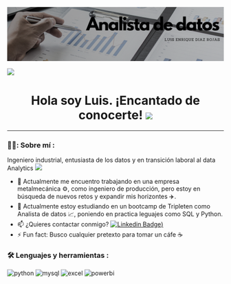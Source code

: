 
<div id="header" align="center">
  <img decoding="async" src="https://github.com/Prihor95/Prihor95/blob/4a076c42484a5c78145ceb760d4a5cc74faffbaa/Data_analyst_Luis.png" width="800"/>

</div>

[![](https://img.shields.io/badge/LinkedIn-0077B5?style=for-the-badge&logo=linkedin&logoColor=white)](https://www.linkedin.com/in/luis-enrique-diaz-rojas-905604163/)


<div id="badges" align="center">


<h1>
  Hola soy Luis. ¡Encantado de conocerte!
  <img decoding="async" src="https://media.giphy.com/media/hvRJCLFzcasrR4ia7z/giphy.gif" width="30px"/>
</h1>


---
 <div id="header" align="left">

### 👨‍💻: Sobre mí :
Ingeniero industrial, entusiasta de los datos y en transición laboral al data Analytics  <img decoding="async" src="https://media.giphy.com/media/v1.Y2lkPTc5MGI3NjExbXE2bzY2Z3d1OHR1ZXFlaTMzN2h0d2E1YjMzaGYyaGsxZjVqZzd2YiZlcD12MV9pbnRlcm5hbF9naWZfYnlfaWQmY3Q9Zw/VHI6svvhu5xuqzyAoM/giphy.gif" width="30">

- 🔭 Actualmente me encuentro trabajando en una empresa metalmecánica ⚙️, como ingeniero de producción, pero estoy en búsqueda de nuevos retos y expandir mis horizontes ✈️.
- 🌱 Actualmente estoy estudiando en un bootcamp de Tripleten como Analista de datos 📈, poniendo en practica leguajes como SQL y Python.
- 📫 ¿Quieres contactar conmigo? [![Linkedin Badge](https://img.shields.io/badge/LinkedIn-0077B5?style=for-the-badge&logo=linkedin&logoColor=white))](https://www.linkedin.com/in/luis-enrique-diaz-rojas-905604163/)
- ⚡ Fun fact: Busco cualquier pretexto para tomar un cáfe ☕
 

### :hammer_and_wrench: Lenguajes y herramientas :

<div id="header" align="left">
    <img decoding="async" src="https://img.shields.io/badge/Python-3776AB?style=for-the-badge&logo=python&logoColor=white" alt="python"/>
  </a>
    <img decoding="async" src="https://img.shields.io/badge/MySQL-6DB33F?style=for-the-badge&logo=mysql&logoColor=white" alt="mysql"/>
  </a>
 <img decoding="async" src="https://img.shields.io/badge/Microsoft_Excel-217346?style=for-the-badge&logo=microsoft-excel&logoColor=white" alt="excel"/>
  </a>
 <img decoding="async" src="https://img.shields.io/badge/Power_BI-FFBE00?style=for-the-badge&logo=Power-BI&logoColor=white" alt="powerbi"/>
  </a>

</div>
